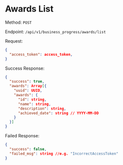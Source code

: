 # Awards List

Method: `POST`

Endpoint: `/api/v1/business_progress/awards/list`

Request:

```json
{
  "access_token": access_token,
}
```

Success Response:

```json
{
  "success": true,
  "awards": Array[{
    "uuid": UUID,
    "awards": {
      "id": string,
      "name": string,
      "description": string,
      "achieved_date": string // YYYY-MM-DD
    }
  }]
}
```

Failed Response:

```json
{
  "success": false,
  "failed_msg": string //e.g. "IncorrectAccessToken"
}
```
